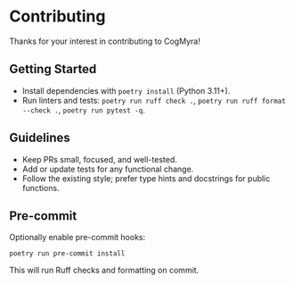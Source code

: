 # Contributing

Thanks for your interest in contributing to CogMyra!

## Getting Started

- Install dependencies with `poetry install` (Python 3.11+).
- Run linters and tests: `poetry run ruff check .`, `poetry run ruff format --check .`, `poetry run pytest -q`.

## Guidelines

- Keep PRs small, focused, and well-tested.
- Add or update tests for any functional change.
- Follow the existing style; prefer type hints and docstrings for public functions.

## Pre-commit

Optionally enable pre-commit hooks:

```
poetry run pre-commit install
```

This will run Ruff checks and formatting on commit.
